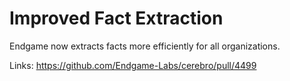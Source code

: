 # Improved Fact Extraction

Endgame now extracts facts more efficiently for all organizations.

Links:
https://github.com/Endgame-Labs/cerebro/pull/4499
